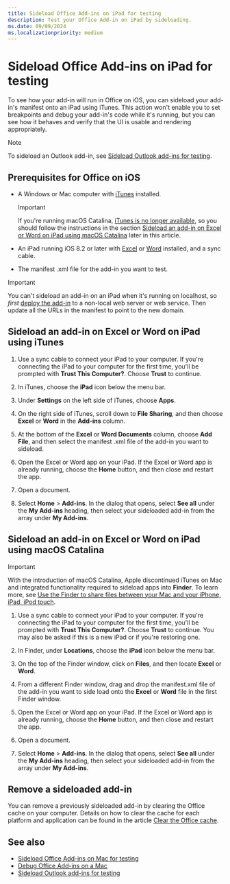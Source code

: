 ```yaml
---
title: Sideload Office Add-ins on iPad for testing
description: Test your Office Add-in on iPad by sideloading.
ms.date: 09/09/2024
ms.localizationpriority: medium
---
```


# Sideload Office Add-ins on iPad for testing

To see how your add-in will run in Office on iOS, you can sideload your add-in's manifest onto an iPad using iTunes. This action won't enable you to set breakpoints and debug your add-in's code while it's running, but you can see how it behaves and verify that the UI is usable and rendering appropriately.

> [!NOTE]
> To sideload an Outlook add-in, see [Sideload Outlook add-ins for testing](../outlook/sideload-outlook-add-ins-for-testing.md).

## Prerequisites for Office on iOS

- A Windows or Mac computer with [iTunes](https://www.apple.com/itunes/download/) installed.
  > [!IMPORTANT]
  > If you're running macOS Catalina, [iTunes is no longer available](https://support.apple.com/119585), so you should follow the instructions in the section [Sideload an add-in on Excel or Word on iPad using macOS Catalina](#sideload-an-add-in-on-excel-or-word-on-ipad-using-macos-catalina) later in this article.

- An iPad running iOS 8.2 or later with [Excel](https://apps.apple.com/app/microsoft-excel/id586683407) or [Word](https://apps.apple.com/app/microsoft-word/id586447913) installed, and a sync cable.

- The manifest .xml file for the add-in you want to test.

> [!IMPORTANT]
> You can't sideload an add-in on an iPad when it's running on localhost, so *first* [deploy the add-in](../publish/publish.md) to a non-local web server or web service. Then update all the URLs in the manifest to point to the new domain. 

## Sideload an add-in on Excel or Word on iPad using iTunes

1. Use a sync cable to connect your iPad to your computer. If you're connecting the iPad to your computer for the first time, you'll be prompted with **Trust This Computer?**. Choose **Trust** to continue.

1. In iTunes, choose the **iPad** icon below the menu bar.

1. Under **Settings** on the left side of iTunes, choose **Apps**.

1. On the right side of iTunes, scroll down to **File Sharing**, and then choose **Excel** or **Word** in the **Add-ins** column.

1. At the bottom of the **Excel** or **Word Documents** column, choose **Add File**, and then select the manifest .xml file of the add-in you want to sideload.

1. Open the Excel or Word app on your iPad. If the Excel or Word app is already running, choose the **Home** button, and then close and restart the app.

1. Open a document.

1. Select **Home** > **Add-ins**. In the dialog that opens, select **See all** under the **My Add-ins** heading, then select your sideloaded add-in from the array under **My Add-ins**.

## Sideload an add-in on Excel or Word on iPad using macOS Catalina

> [!IMPORTANT]
> With the introduction of macOS Catalina, Apple discontinued iTunes on Mac and integrated functionality required to sideload apps into **Finder**. To learn more, see [Use the Finder to share files between your Mac and your iPhone, iPad, iPod touch](https://support.apple.com/119585).

1. Use a sync cable to connect your iPad to your computer. If you're connecting the iPad to your computer for the first time, you'll be prompted with **Trust This Computer?**. Choose **Trust** to continue. You may also be asked if this is a new iPad or if you're restoring one.

1. In Finder, under **Locations**, choose the **iPad** icon below the menu bar.

1. On the top of the Finder window, click on **Files**, and then locate **Excel** or **Word**.

1. From a different Finder window, drag and drop the manifest.xml file of the add-in you want to side load onto the **Excel** or **Word** file in the first Finder window.

1. Open the Excel or Word app on your iPad. If the Excel or Word app is already running, choose the **Home** button, and then close and restart the app.

1. Open a document.

1. Select **Home** > **Add-ins**. In the dialog that opens, select **See all** under the **My Add-ins** heading, then select your sideloaded add-in from the array under **My Add-ins**.

## Remove a sideloaded add-in

You can remove a previously sideloaded add-in by clearing the Office cache on your computer. Details on how to clear the cache for each platform and application can be found in the article [Clear the Office cache](clear-cache.md).

## See also

- [Sideload Office Add-ins on Mac for testing](sideload-an-office-add-in-on-mac.md)
- [Debug Office Add-ins on a Mac](debug-office-add-ins-on-ipad-and-mac.md)
- [Sideload Outlook add-ins for testing](../outlook/sideload-outlook-add-ins-for-testing.md)
